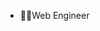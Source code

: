 - 👩‍💻Web Engineer

<!---
wannyanland/wannyanland is a ✨ special ✨ repository because its `README.md` (this file) appears on your GitHub profile.
You can click the Preview link to take a look at your changes.
--->
